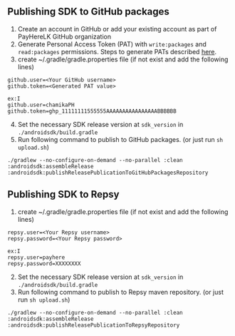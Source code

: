 ## Publishing SDK to GitHub packages

1. Create an account in GitHub or add your existing account as part of PayHereLK GitHub organization
2. Generate Personal Access Token (PAT) with `write:packages` and `read:packages` permissions. Steps to generate PATs described [here](https://docs.github.com/en/github/authenticating-to-github/creating-a-personal-access-token).
3. create ~/.gradle/gradle.properties file (if not exist and add the following lines)

```
github.user=<Your GitHub username>
github.token=<Generated PAT value>

ex:I
github.user=chamikaPH
github.token=ghp_11111111555555AAAAAAAAAAAAAAAABBBBBB
```

4. Set the necessary SDK release version at `sdk_version` in `./androidsdk/build.gradle`
5. Run following command to publish to GitHub packages. (or just run `sh upload.sh`)

```
./gradlew --no-configure-on-demand --no-parallel :clean :androidsdk:assembleRelease :androidsdk:publishReleasePublicationToGitHubPackagesRepository
```  

## Publishing SDK to Repsy

1. create ~/.gradle/gradle.properties file (if not exist and add the following lines)

```
repsy.user=<Your Repsy username>
repsy.password=<Your Repsy password>

ex:I
repsy.user=payhere
repsy.password=XXXXXXXX
```

2. Set the necessary SDK release version at `sdk_version` in `./androidsdk/build.gradle`
3. Run following command to publish to Repsy maven repository. (or just run `sh upload.sh`)

```
./gradlew --no-configure-on-demand --no-parallel :clean :androidsdk:assembleRelease :androidsdk:publishReleasePublicationToRepsyRepository
```  
